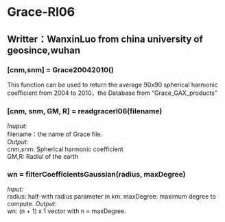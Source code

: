 # Grace-Rl06
## Writter：WanxinLuo from china university of geosince,wuhan
### **[cnm,snm] = Grace20042010()**  
This function can be used to return the average 90x90 spherical harmonic coefficient from 2004 to 2010，the Database from “Grace_GAX_products”  
### **[cnm, snm, GM, R] = readgracerl06(filename)**  
*Inuput:*  
filename：the name of Grace file.   
*Output:*  
cnm,snm: Spherical harmonic coefficient  
GM,R: Radiul of the earth  
### **wn = filterCoefficientsGaussian(radius, maxDegree)**  
*Input:*  
radius: half-with radius parameter in km.
maxDegree: maximum degree to compute.
*Output:*  
wn: (n + 1) x 1 vector with n = maxDegree.

